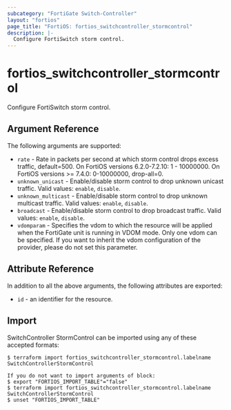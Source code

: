 ```yaml
---
subcategory: "FortiGate Switch-Controller"
layout: "fortios"
page_title: "FortiOS: fortios_switchcontroller_stormcontrol"
description: |-
  Configure FortiSwitch storm control.
---
```


# fortios_switchcontroller_stormcontrol
Configure FortiSwitch storm control.

## Argument Reference

The following arguments are supported:

* `rate` - Rate in packets per second at which storm control drops excess traffic, default=500. On FortiOS versions 6.2.0-7.2.10: 1 - 10000000. On FortiOS versions >= 7.4.0: 0-10000000, drop-all=0.
* `unknown_unicast` - Enable/disable storm control to drop unknown unicast traffic. Valid values: `enable`, `disable`.
* `unknown_multicast` - Enable/disable storm control to drop unknown multicast traffic. Valid values: `enable`, `disable`.
* `broadcast` - Enable/disable storm control to drop broadcast traffic. Valid values: `enable`, `disable`.
* `vdomparam` - Specifies the vdom to which the resource will be applied when the FortiGate unit is running in VDOM mode. Only one vdom can be specified. If you want to inherit the vdom configuration of the provider, please do not set this parameter.


## Attribute Reference

In addition to all the above arguments, the following attributes are exported:
* `id` - an identifier for the resource.

## Import

SwitchController StormControl can be imported using any of these accepted formats:
```
$ terraform import fortios_switchcontroller_stormcontrol.labelname SwitchControllerStormControl

If you do not want to import arguments of block:
$ export "FORTIOS_IMPORT_TABLE"="false"
$ terraform import fortios_switchcontroller_stormcontrol.labelname SwitchControllerStormControl
$ unset "FORTIOS_IMPORT_TABLE"
```
